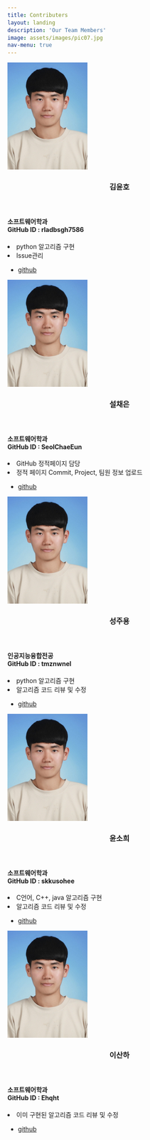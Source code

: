 ```yaml
---
title: Contributers
layout: landing
description: 'Our Team Members'
image: assets/images/pic07.jpg
nav-menu: true
---
```


<!-- Main -->
<div id="main">

<section id="one" class="spotlights">
	<section>
		<div class="content">
			<a href="generic.html" class="image">
				<img src="assets/images/kimyoonho.jpg" alt="" width="180" height="240" data-position="center center" />
			</a>
			<div class="inner">
				<header class="major">
					<h3>김윤호</h3>
				</header>
				<p><h4>소프트웨어학과<br/>GitHub ID : rladbsgh7586</h4><li>python 알고리즘 구현</li><li>Issue관리</li></p>
				<ul class="actions">
					<li><a href="https://github.com/rladbsgh7586" target="_blank" class="button">github</a></li>
				</ul>
			</div>
		</div>
		<div class="content">
			<a href="generic.html" class="image">
				<img src="assets/images/kimyoonho.jpg" alt="" width="180" height="240" data-position="center center" />
			</a>
			<div class="inner">
				<header class="major">
					<h3>설채은</h3>
				</header>
				<p><h4>소프트웨어학과<br/>GitHub ID : SeolChaeEun</h4><li>GitHub 정적페이지 담당</li><li>정적 페이지 Commit, Project, 팀원 정보 업로드</li></p>
				<ul class="actions">
					<li><a href="https://github.com/rladbsgh7586" target="_blank" class="button">github</a></li>
				</ul>
			</div>
		</div>
		<div class="content">
			<a href="generic.html" class="image">
				<img src="assets/images/kimyoonho.jpg" alt="" width="180" height="240" data-position="center center" />
			</a>
			<div class="inner">
				<header class="major">
					<h3>성주용</h3>
				</header>
				<p><h4>인공지능융합전공<br/>GitHub ID : tmznwnel</h4><li>python 알고리즘 구현</li><li>알고리즘 코드 리뷰 및 수정</li></p>
				<ul class="actions">
					<li><a href="https://github.com/tmznwnel" target="_blank" class="button">github</a></li>
				</ul>
			</div>
		</div>
		<div class="content">
			<a href="generic.html" class="image">
				<img src="assets/images/kimyoonho.jpg" alt="" width="180" height="240" data-position="center center" />
			</a>
			<div class="inner">
				<header class="major">
					<h3>윤소희</h3>
				</header>
				<p><h4>소프트웨어학과<br/>GitHub ID : skkusohee</h4><li>C언어, C++, java 알고리즘 구현</li><li>알고리즘 코드 리뷰 및 수정</li></p>
				<ul class="actions">
					<li><a href="https://github.com/skkusohee" target="_blank" class="button">github</a></li>
				</ul>
			</div>
		</div>
		<div class="content">
			<a href="generic.html" class="image">
				<img src="assets/images/kimyoonho.jpg" alt="" width="180" height="240" data-position="center center" />
			</a>
			<div class="inner">
				<header class="major">
					<h3>이산하</h3>
				</header>
				<p><h4>소프트웨어학과<br/>GitHub ID : Ehqht</h4><liC언어, C++ 알고리즘 구현</li><li>이미 구현된 알고리즘 코드 리뷰 및 수정</li></p>
				<ul class="actions">
					<li><a href="https://github.com/Ehqht" target="_blank" class="button">github</a></li>
				</ul>
			</div>
		</div>
	</section>
</section>



</div>
